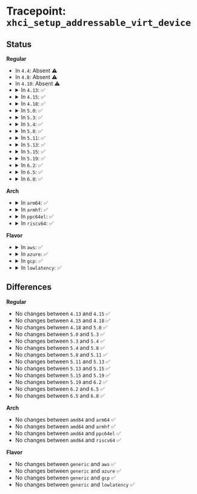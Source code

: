 # Tracepoint: <code>xhci_setup_addressable_virt_device</code>

## Status
<b>Regular</b>
<ul>
<li>
In <code>4.4</code>: Absent ⚠️
</li>
<li>
In <code>4.8</code>: Absent ⚠️
</li>
<li>
In <code>4.10</code>: Absent ⚠️
</li>
<li>
<details>
<summary>In <code>4.13</code>: ✅</summary>

Event:

```c
struct trace_event_raw_xhci_log_virt_dev {
    struct trace_entry ent;
    void *vdev;
    long long unsigned int out_ctx;
    long long unsigned int in_ctx;
    int devnum;
    int state;
    int speed;
    u8 portnum;
    u8 level;
    int slot_id;
    char __data[0];
};
```
Function:

```c
void trace_event_raw_event_xhci_log_virt_dev(void *__data, struct xhci_virt_device *vdev);
```
</details>
</li>
<li>
<details>
<summary>In <code>4.15</code>: ✅</summary>

Event:

```c
struct trace_event_raw_xhci_log_virt_dev {
    struct trace_entry ent;
    void *vdev;
    long long unsigned int out_ctx;
    long long unsigned int in_ctx;
    int devnum;
    int state;
    int speed;
    u8 portnum;
    u8 level;
    int slot_id;
    char __data[0];
};
```
Function:

```c
void trace_event_raw_event_xhci_log_virt_dev(void *__data, struct xhci_virt_device *vdev);
```
</details>
</li>
<li>
<details>
<summary>In <code>4.18</code>: ✅</summary>

Event:

```c
struct trace_event_raw_xhci_log_virt_dev {
    struct trace_entry ent;
    void *vdev;
    long long unsigned int out_ctx;
    long long unsigned int in_ctx;
    int devnum;
    int state;
    int speed;
    u8 portnum;
    u8 level;
    int slot_id;
    char __data[0];
};
```
Function:

```c
void trace_event_raw_event_xhci_log_virt_dev(void *__data, struct xhci_virt_device *vdev);
```
</details>
</li>
<li>
<details>
<summary>In <code>5.0</code>: ✅</summary>

Event:

```c
struct trace_event_raw_xhci_log_virt_dev {
    struct trace_entry ent;
    void *vdev;
    long long unsigned int out_ctx;
    long long unsigned int in_ctx;
    int devnum;
    int state;
    int speed;
    u8 portnum;
    u8 level;
    int slot_id;
    char __data[0];
};
```
Function:

```c
void trace_event_raw_event_xhci_log_virt_dev(void *__data, struct xhci_virt_device *vdev);
```
</details>
</li>
<li>
<details>
<summary>In <code>5.3</code>: ✅</summary>

Event:

```c
struct trace_event_raw_xhci_log_virt_dev {
    struct trace_entry ent;
    void *vdev;
    long long unsigned int out_ctx;
    long long unsigned int in_ctx;
    int devnum;
    int state;
    int speed;
    u8 portnum;
    u8 level;
    int slot_id;
    char __data[0];
};
```
Function:

```c
void trace_event_raw_event_xhci_log_virt_dev(void *__data, struct xhci_virt_device *vdev);
```
</details>
</li>
<li>
<details>
<summary>In <code>5.4</code>: ✅</summary>

Event:

```c
struct trace_event_raw_xhci_log_virt_dev {
    struct trace_entry ent;
    void *vdev;
    long long unsigned int out_ctx;
    long long unsigned int in_ctx;
    int devnum;
    int state;
    int speed;
    u8 portnum;
    u8 level;
    int slot_id;
    char __data[0];
};
```
Function:

```c
void trace_event_raw_event_xhci_log_virt_dev(void *__data, struct xhci_virt_device *vdev);
```
</details>
</li>
<li>
<details>
<summary>In <code>5.8</code>: ✅</summary>

Event:

```c
struct trace_event_raw_xhci_log_virt_dev {
    struct trace_entry ent;
    void *vdev;
    long long unsigned int out_ctx;
    long long unsigned int in_ctx;
    int devnum;
    int state;
    int speed;
    u8 portnum;
    u8 level;
    int slot_id;
    char __data[0];
};
```
Function:

```c
void trace_event_raw_event_xhci_log_virt_dev(void *__data, struct xhci_virt_device *vdev);
```
</details>
</li>
<li>
<details>
<summary>In <code>5.11</code>: ✅</summary>

Event:

```c
struct trace_event_raw_xhci_log_virt_dev {
    struct trace_entry ent;
    void *vdev;
    long long unsigned int out_ctx;
    long long unsigned int in_ctx;
    int devnum;
    int state;
    int speed;
    u8 portnum;
    u8 level;
    int slot_id;
    char __data[0];
};
```
Function:

```c
void trace_event_raw_event_xhci_log_virt_dev(void *__data, struct xhci_virt_device *vdev);
```
</details>
</li>
<li>
<details>
<summary>In <code>5.13</code>: ✅</summary>

Event:

```c
struct trace_event_raw_xhci_log_virt_dev {
    struct trace_entry ent;
    void *vdev;
    long long unsigned int out_ctx;
    long long unsigned int in_ctx;
    int devnum;
    int state;
    int speed;
    u8 portnum;
    u8 level;
    int slot_id;
    char __data[0];
};
```
Function:

```c
void trace_event_raw_event_xhci_log_virt_dev(void *__data, struct xhci_virt_device *vdev);
```
</details>
</li>
<li>
<details>
<summary>In <code>5.15</code>: ✅</summary>

Event:

```c
struct trace_event_raw_xhci_log_virt_dev {
    struct trace_entry ent;
    void *vdev;
    long long unsigned int out_ctx;
    long long unsigned int in_ctx;
    int devnum;
    int state;
    int speed;
    u8 portnum;
    u8 level;
    int slot_id;
    char __data[0];
};
```
Function:

```c
void trace_event_raw_event_xhci_log_virt_dev(void *__data, struct xhci_virt_device *vdev);
```
</details>
</li>
<li>
<details>
<summary>In <code>5.19</code>: ✅</summary>

Event:

```c
struct trace_event_raw_xhci_log_virt_dev {
    struct trace_entry ent;
    void *vdev;
    long long unsigned int out_ctx;
    long long unsigned int in_ctx;
    int devnum;
    int state;
    int speed;
    u8 portnum;
    u8 level;
    int slot_id;
    char __data[0];
};
```
Function:

```c
void trace_event_raw_event_xhci_log_virt_dev(void *__data, struct xhci_virt_device *vdev);
```
</details>
</li>
<li>
<details>
<summary>In <code>6.2</code>: ✅</summary>

Event:

```c
struct trace_event_raw_xhci_log_virt_dev {
    struct trace_entry ent;
    void *vdev;
    long long unsigned int out_ctx;
    long long unsigned int in_ctx;
    int devnum;
    int state;
    int speed;
    u8 portnum;
    u8 level;
    int slot_id;
    char __data[0];
};
```
Function:

```c
void trace_event_raw_event_xhci_log_virt_dev(void *__data, struct xhci_virt_device *vdev);
```
</details>
</li>
<li>
<details>
<summary>In <code>6.5</code>: ✅</summary>

Event:

```c
struct trace_event_raw_xhci_log_virt_dev {
    struct trace_entry ent;
    void *vdev;
    long long unsigned int out_ctx;
    long long unsigned int in_ctx;
    int devnum;
    int state;
    int speed;
    u8 portnum;
    u8 level;
    int slot_id;
    char __data[0];
};
```
Function:

```c
void trace_event_raw_event_xhci_log_virt_dev(void *__data, struct xhci_virt_device *vdev);
```
</details>
</li>
<li>
<details>
<summary>In <code>6.8</code>: ✅</summary>

Event:

```c
struct trace_event_raw_xhci_log_virt_dev {
    struct trace_entry ent;
    void *vdev;
    long long unsigned int out_ctx;
    long long unsigned int in_ctx;
    int devnum;
    int state;
    int speed;
    u8 portnum;
    u8 level;
    int slot_id;
    char __data[0];
};
```
Function:

```c
void trace_event_raw_event_xhci_log_virt_dev(void *__data, struct xhci_virt_device *vdev);
```
</details>
</li>
</ul>
<b>Arch</b>
<ul>
<li>
<details>
<summary>In <code>arm64</code>: ✅</summary>

Event:

```c
struct trace_event_raw_xhci_log_virt_dev {
    struct trace_entry ent;
    void *vdev;
    long long unsigned int out_ctx;
    long long unsigned int in_ctx;
    int devnum;
    int state;
    int speed;
    u8 portnum;
    u8 level;
    int slot_id;
    char __data[0];
};
```
Function:

```c
void trace_event_raw_event_xhci_log_virt_dev(void *__data, struct xhci_virt_device *vdev);
```
</details>
</li>
<li>
<details>
<summary>In <code>armhf</code>: ✅</summary>

Event:

```c
struct trace_event_raw_xhci_log_virt_dev {
    struct trace_entry ent;
    void *vdev;
    long long unsigned int out_ctx;
    long long unsigned int in_ctx;
    int devnum;
    int state;
    int speed;
    u8 portnum;
    u8 level;
    int slot_id;
    char __data[0];
};
```
Function:

```c
void trace_event_raw_event_xhci_log_virt_dev(void *__data, struct xhci_virt_device *vdev);
```
</details>
</li>
<li>
<details>
<summary>In <code>ppc64el</code>: ✅</summary>

Event:

```c
struct trace_event_raw_xhci_log_virt_dev {
    struct trace_entry ent;
    void *vdev;
    long long unsigned int out_ctx;
    long long unsigned int in_ctx;
    int devnum;
    int state;
    int speed;
    u8 portnum;
    u8 level;
    int slot_id;
    char __data[0];
};
```
Function:

```c
void trace_event_raw_event_xhci_log_virt_dev(void *__data, struct xhci_virt_device *vdev);
```
</details>
</li>
<li>
<details>
<summary>In <code>riscv64</code>: ✅</summary>

Event:

```c
struct trace_event_raw_xhci_log_virt_dev {
    struct trace_entry ent;
    void *vdev;
    long long unsigned int out_ctx;
    long long unsigned int in_ctx;
    int devnum;
    int state;
    int speed;
    u8 portnum;
    u8 level;
    int slot_id;
    char __data[0];
};
```
Function:

```c
void trace_event_raw_event_xhci_log_virt_dev(void *__data, struct xhci_virt_device *vdev);
```
</details>
</li>
</ul>
<b>Flavor</b>
<ul>
<li>
<details>
<summary>In <code>aws</code>: ✅</summary>

Event:

```c
struct trace_event_raw_xhci_log_virt_dev {
    struct trace_entry ent;
    void *vdev;
    long long unsigned int out_ctx;
    long long unsigned int in_ctx;
    int devnum;
    int state;
    int speed;
    u8 portnum;
    u8 level;
    int slot_id;
    char __data[0];
};
```
Function:

```c
void trace_event_raw_event_xhci_log_virt_dev(void *__data, struct xhci_virt_device *vdev);
```
</details>
</li>
<li>
<details>
<summary>In <code>azure</code>: ✅</summary>

Event:

```c
struct trace_event_raw_xhci_log_virt_dev {
    struct trace_entry ent;
    void *vdev;
    long long unsigned int out_ctx;
    long long unsigned int in_ctx;
    int devnum;
    int state;
    int speed;
    u8 portnum;
    u8 level;
    int slot_id;
    char __data[0];
};
```
Function:

```c
void trace_event_raw_event_xhci_log_virt_dev(void *__data, struct xhci_virt_device *vdev);
```
</details>
</li>
<li>
<details>
<summary>In <code>gcp</code>: ✅</summary>

Event:

```c
struct trace_event_raw_xhci_log_virt_dev {
    struct trace_entry ent;
    void *vdev;
    long long unsigned int out_ctx;
    long long unsigned int in_ctx;
    int devnum;
    int state;
    int speed;
    u8 portnum;
    u8 level;
    int slot_id;
    char __data[0];
};
```
Function:

```c
void trace_event_raw_event_xhci_log_virt_dev(void *__data, struct xhci_virt_device *vdev);
```
</details>
</li>
<li>
<details>
<summary>In <code>lowlatency</code>: ✅</summary>

Event:

```c
struct trace_event_raw_xhci_log_virt_dev {
    struct trace_entry ent;
    void *vdev;
    long long unsigned int out_ctx;
    long long unsigned int in_ctx;
    int devnum;
    int state;
    int speed;
    u8 portnum;
    u8 level;
    int slot_id;
    char __data[0];
};
```
Function:

```c
void trace_event_raw_event_xhci_log_virt_dev(void *__data, struct xhci_virt_device *vdev);
```
</details>
</li>
</ul>

## Differences
<b>Regular</b>
<ul>
<li>
No changes between <code>4.13</code> and <code>4.15</code> ✅
</li>
<li>
No changes between <code>4.15</code> and <code>4.18</code> ✅
</li>
<li>
No changes between <code>4.18</code> and <code>5.0</code> ✅
</li>
<li>
No changes between <code>5.0</code> and <code>5.3</code> ✅
</li>
<li>
No changes between <code>5.3</code> and <code>5.4</code> ✅
</li>
<li>
No changes between <code>5.4</code> and <code>5.8</code> ✅
</li>
<li>
No changes between <code>5.8</code> and <code>5.11</code> ✅
</li>
<li>
No changes between <code>5.11</code> and <code>5.13</code> ✅
</li>
<li>
No changes between <code>5.13</code> and <code>5.15</code> ✅
</li>
<li>
No changes between <code>5.15</code> and <code>5.19</code> ✅
</li>
<li>
No changes between <code>5.19</code> and <code>6.2</code> ✅
</li>
<li>
No changes between <code>6.2</code> and <code>6.5</code> ✅
</li>
<li>
No changes between <code>6.5</code> and <code>6.8</code> ✅
</li>
</ul>
<b>Arch</b>
<ul>
<li>
No changes between <code>amd64</code> and <code>arm64</code> ✅
</li>
<li>
No changes between <code>amd64</code> and <code>armhf</code> ✅
</li>
<li>
No changes between <code>amd64</code> and <code>ppc64el</code> ✅
</li>
<li>
No changes between <code>amd64</code> and <code>riscv64</code> ✅
</li>
</ul>
<b>Flavor</b>
<ul>
<li>
No changes between <code>generic</code> and <code>aws</code> ✅
</li>
<li>
No changes between <code>generic</code> and <code>azure</code> ✅
</li>
<li>
No changes between <code>generic</code> and <code>gcp</code> ✅
</li>
<li>
No changes between <code>generic</code> and <code>lowlatency</code> ✅
</li>
</ul>
